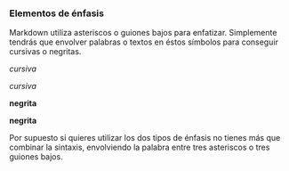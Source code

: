 ### Elementos de énfasis

Markdown utiliza asteriscos o guiones bajos para enfatizar.
Simplemente tendrás que envolver palabras o textos en éstos símbolos para
conseguir cursivas o negritas.

*cursiva*

_cursiva_

**negrita**

__negrita__

Por supuesto si quieres utilizar los dos tipos de énfasis no tienes más
que combinar la sintaxis, envolviendo la palabra entre tres asteriscos o
tres guiones bajos.